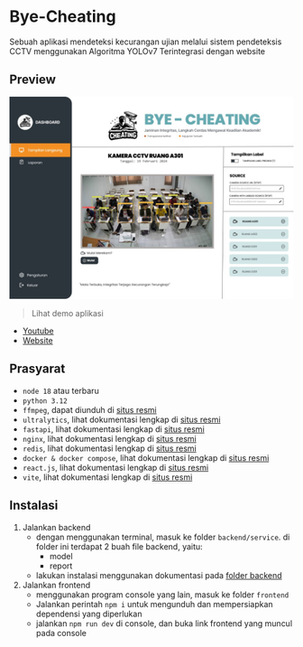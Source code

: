 # Bye-Cheating

Sebuah aplikasi mendeteksi kecurangan ujian melalui sistem pendeteksis CCTV menggunakan Algoritma YOLOv7 Terintegrasi dengan website

## Preview

![Preview aplikasi](images/preview.jpeg)

> Lihat demo aplikasi

- [Youtube](https://youtu.be/If0CceWZb44)
- [Website](https://by-cheating.web.app/)

## Prasyarat

- `node 18` atau terbaru
- `python 3.12`
- `ffmpeg`, dapat diunduh di [situs resmi](https://www.ffmpeg.org/download.html)
- `ultralytics`, lihat dokumentasi lengkap di [situs resmi](https://docs.ultralytics.com/models/yolov7/)
- `fastapi`, lihat dokumentasi lengkap di [situs resmi](https://fastapi.tiangolo.com/)
- `nginx`, lihat dokumentasi lengkap di [situs resmi](https://www.docker.com/)
- `redis`, lihat dokumentasi lengkap di [situs resmi](https://redis.io/)
- `docker & docker compose`, lihat dokumentasi lengkap di [situs resmi](https://www.docker.com/)
- `react.js`, lihat dokumentasi lengkap di [situs resmi](https://react.dev/)
- `vite`, lihat dokumentasi lengkap di [situs resmi](https://vitejs.dev/)

## Instalasi

1. Jalankan backend
   - dengan menggunakan terminal, masuk ke folder `backend/service`. di folder ini terdapat 2 buah file backend, yaitu:
     - model
     - report
   - lakukan instalasi menggunakan dokumentasi pada [folder backend](./backend/)
2. Jalankan frontend
   - menggunakan program console yang lain, masuk ke folder `frontend`
   - Jalankan perintah `npm i` untuk mengunduh dan mempersiapkan dependensi yang diperlukan
   - jalankan `npm run dev` di console, dan buka link frontend yang muncul pada console
